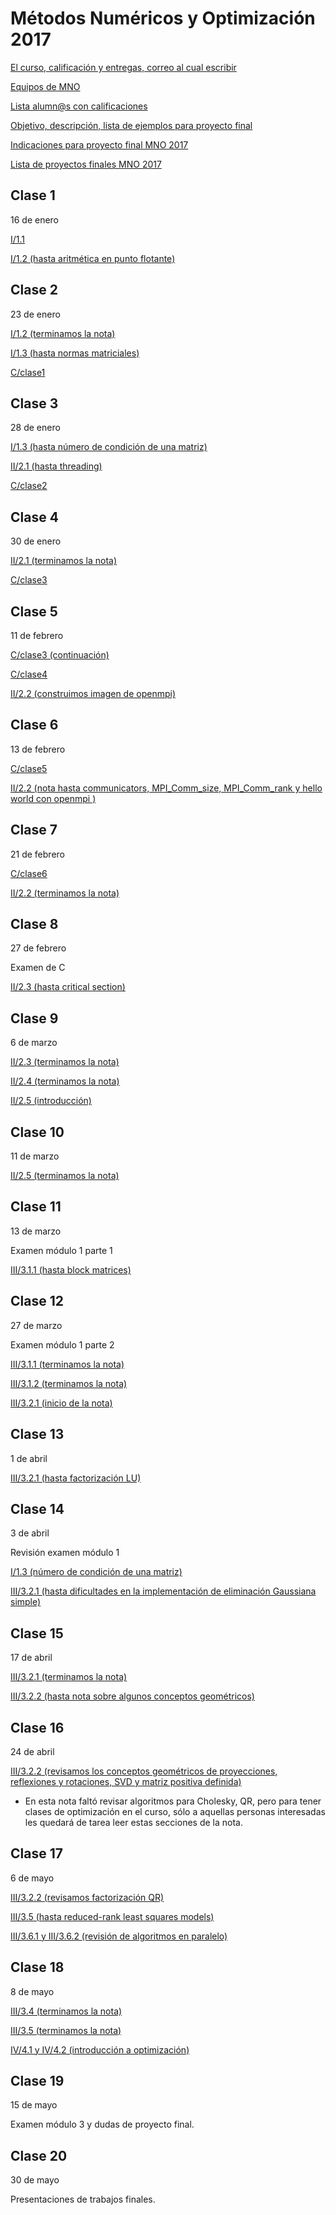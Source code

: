 # Métodos Numéricos y Optimización 2017

[El curso, calificación y entregas, correo al cual escribir](https://www.dropbox.com/s/x8cdh55krqlpcxn/Curso_MNO_2017.pdf?dl=0)

[Equipos de MNO](https://www.dropbox.com/s/49a4gqmk5aiz27n/Equipos%20MNO%202017.rtf?dl=0)

[Lista alumn@s con calificaciones](https://www.dropbox.com/s/l50nmi7ice26qdh/salon_pf_103.xlsx?dl=0)

[Objetivo, descripción, lista de ejemplos para proyecto final](proyecto_final)

[Indicaciones para proyecto final MNO 2017](proyecto_final/MNO_2017)

[Lista de proyectos finales MNO 2017](proyecto_final/MNO_2017/proyectos)


## Clase 1

16 de enero

[I/1.1](https://www.dropbox.com/sh/2o888m9v7i3ngsf/AACRxfa8bIl-LMBl7Jtb-y72a?dl=0)

[I/1.2 (hasta aritmética en punto flotante)](https://www.dropbox.com/sh/2o888m9v7i3ngsf/AACRxfa8bIl-LMBl7Jtb-y72a?dl=0)

## Clase 2

23 de enero

[I/1.2 (terminamos la nota)](https://www.dropbox.com/sh/2o888m9v7i3ngsf/AACRxfa8bIl-LMBl7Jtb-y72a?dl=0)

[I/1.3 (hasta normas matriciales)](https://www.dropbox.com/sh/2o888m9v7i3ngsf/AACRxfa8bIl-LMBl7Jtb-y72a?dl=0)

[C/clase1](../C/clases/clase1.md)

## Clase 3

28 de enero

[I/1.3 (hasta número de condición de una matriz)](https://www.dropbox.com/sh/2o888m9v7i3ngsf/AACRxfa8bIl-LMBl7Jtb-y72a?dl=0)

[II/2.1 (hasta threading)](https://www.dropbox.com/sh/vrdgj7bugi1flyp/AAAMP6R2n5GZY71KXkWT4ZEja?dl=0)

[C/clase2](../C/clases/clase2.md)

## Clase 4

30 de enero

[II/2.1 (terminamos la nota)](https://www.dropbox.com/sh/vrdgj7bugi1flyp/AAAMP6R2n5GZY71KXkWT4ZEja?dl=0)

[C/clase3](../C/clases/clase3.md)

## Clase 5

11 de febrero

[C/clase3 (continuación)](../C/clases/clase3.md)

[C/clase4](../C/clases/clase4.md)

[II/2.2 (construimos imagen de openmpi)](https://www.dropbox.com/sh/y1jr4xl160mhg18/AABT4JphiB2R9YWcBCbRYm9ja?dl=0)

## Clase 6

13 de febrero

[C/clase5](../C/clases/clase5.md)

[II/2.2 (nota hasta communicators, MPI_Comm_size, MPI_Comm_rank y hello world con openmpi )](https://www.dropbox.com/sh/y1jr4xl160mhg18/AABT4JphiB2R9YWcBCbRYm9ja?dl=0)

## Clase 7

21 de febrero

[C/clase6](../C/clases/clase6.md)

[II/2.2 (terminamos la nota)](https://www.dropbox.com/sh/y1jr4xl160mhg18/AABT4JphiB2R9YWcBCbRYm9ja?dl=0)

## Clase 8

27 de febrero

Examen de C

[II/2.3 (hasta critical section)](https://www.dropbox.com/sh/son1drrd3epa3m7/AAD8AxzRROISvtWB7IPt_NFra?dl=0)

## Clase 9

6 de marzo

[II/2.3 (terminamos la nota)](https://www.dropbox.com/sh/son1drrd3epa3m7/AAD8AxzRROISvtWB7IPt_NFra?dl=0)

[II/2.4 (terminamos la nota)](https://www.dropbox.com/sh/18fjosdqj9saft8/AAAI1FZoIQ6LxC7iN3LKME3ra?dl=0)

[II/2.5 (introducción)](https://www.dropbox.com/sh/c6gfuli2ewolhui/AABGWdK52vENPDDA0IzEphkQa?dl=0)

## Clase 10

11 de marzo

[II/2.5 (terminamos la nota)](https://www.dropbox.com/sh/c6gfuli2ewolhui/AABGWdK52vENPDDA0IzEphkQa?dl=0)

## Clase 11

13 de marzo

Examen módulo 1 parte 1

[III/3.1.1 (hasta block matrices)](https://www.dropbox.com/sh/azwz5p69bnbamtw/AAB5t2SafFK_1XvthNT9Tflda?dl=0)

## Clase 12

27 de marzo

Examen módulo 1 parte 2

[III/3.1.1 (terminamos la nota)](https://www.dropbox.com/sh/azwz5p69bnbamtw/AAB5t2SafFK_1XvthNT9Tflda?dl=0)

[III/3.1.2 (terminamos la nota)](https://www.dropbox.com/sh/azwz5p69bnbamtw/AAB5t2SafFK_1XvthNT9Tflda?dl=0)

[III/3.2.1 (inicio de la nota)](https://www.dropbox.com/sh/azwz5p69bnbamtw/AAB5t2SafFK_1XvthNT9Tflda?dl=0)

## Clase 13

1 de abril

[III/3.2.1 (hasta factorización LU)](https://www.dropbox.com/sh/azwz5p69bnbamtw/AAB5t2SafFK_1XvthNT9Tflda?dl=0)

## Clase 14

3 de abril

Revisión examen módulo 1

[I/1.3 (número de condición de una matriz)](https://www.dropbox.com/sh/2o888m9v7i3ngsf/AACRxfa8bIl-LMBl7Jtb-y72a?dl=0)

[III/3.2.1 (hasta dificultades en la implementación de eliminación Gaussiana simple) ](https://www.dropbox.com/sh/azwz5p69bnbamtw/AAB5t2SafFK_1XvthNT9Tflda?dl=0)

## Clase 15

17 de abril

[III/3.2.1 (terminamos la nota)](https://www.dropbox.com/sh/azwz5p69bnbamtw/AAB5t2SafFK_1XvthNT9Tflda?dl=0)

[III/3.2.2 (hasta nota sobre algunos conceptos geométricos)](https://www.dropbox.com/sh/azwz5p69bnbamtw/AAB5t2SafFK_1XvthNT9Tflda?dl=0)

## Clase 16

24 de abril

[III/3.2.2 (revisamos los conceptos geométricos de proyecciones, reflexiones y rotaciones, SVD y matriz positiva definida)](https://www.dropbox.com/sh/azwz5p69bnbamtw/AAB5t2SafFK_1XvthNT9Tflda?dl=0)

* En esta nota faltó revisar algoritmos para Cholesky, QR, pero para tener clases de optimización en el curso, sólo a aquellas personas interesadas les quedará de tarea leer estas secciones de la nota.


## Clase 17

6 de mayo

[III/3.2.2 (revisamos factorización QR)](https://www.dropbox.com/sh/azwz5p69bnbamtw/AAB5t2SafFK_1XvthNT9Tflda?dl=0)

[III/3.5 (hasta reduced-rank least squares models)](https://www.dropbox.com/sh/azwz5p69bnbamtw/AAB5t2SafFK_1XvthNT9Tflda?dl=0)

[III/3.6.1 y III/3.6.2 (revisión de algoritmos en paralelo)](https://www.dropbox.com/sh/azwz5p69bnbamtw/AAB5t2SafFK_1XvthNT9Tflda?dl=0)

## Clase 18

8 de mayo

[III/3.4 (terminamos la nota)](https://www.dropbox.com/sh/azwz5p69bnbamtw/AAB5t2SafFK_1XvthNT9Tflda?dl=0)

[III/3.5 (terminamos la nota)](https://www.dropbox.com/sh/azwz5p69bnbamtw/AAB5t2SafFK_1XvthNT9Tflda?dl=0)

[IV/4.1 y IV/4.2 (introducción a optimización)](https://www.dropbox.com/sh/en1tmz93b1lfvnq/AADZIcACu2T3k7sqHp-dS06Ma?dl=0)

## Clase 19

15 de mayo

Examen módulo 3 y dudas de proyecto final.

## Clase 20

30 de mayo

Presentaciones de trabajos finales.
